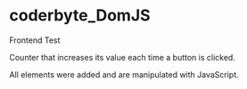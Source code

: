 # coderbyte_DomJS

Frontend Test

Counter that increases its value each time a button is clicked. 

All elements were added and are manipulated with JavaScript.
